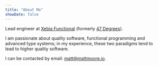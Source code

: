 ```yaml
---
title: "About Me"
showDate: false
---
```


Lead engineer at [Xebia Functional](https://xebia.com/) (formerly [47 Degrees](https://www.47deg.com)).

I am passionate about quality software, functional programming and advanced type systems; in my experience, these two paradigms tend to lead to higher quality software.

I can be contacted by email: matt@mattmoore.io.

<!-- I've always been interested in tech from a young age. At 8 years old, I was building electronic circuits and robotics. I dreamed of having a computer and learning to program. At 10, I got my chance to build my first computer. Ever since then, I've been hooked on programming.

I got my first job working in aerospace at Edwards Air Force Base. It was an awesome learning opportunity for me where I got to work with interesting people, projects and ideas that would form the rest of my future.

After Edwards I transitioned into the healthcare space at United Healthcare where I designed and wrote software for patient charting, controlled e-prescribing, biometrics systems and patient care for the emergency room. I realized I loved working in a collaborative environment with other people who were also passionate about designing cool solutions to solve real-world problems.

I then moved into the Chicago FinTech scene at Enova, where I was responsible for leading teams to dramatically increase revenue through feature development as well as improving legacy and new code and reducing technical debt through architecture initiatives I started and led, including implementing a new payment platform, breaking down monolithic apps into microservices, and code and architecture projects to troubleshoot and improve system performance.

After FinTech, I moved into the HR Tech space where I led a team at Yello partnered with Google to research and implement machine learning algorithms for candidate and job matching. I also led a project to move their platform over to a microservices architecture using Kubernetes.

Next, I went back to healthcare at Rally Health, where I worked on distributed computing and big data problems.

After that, I went to 47 Degrees (now Xebia Functional) to be able to focus more on functional programming paradigms. I've always been in awe of 47 Degrees. -->
